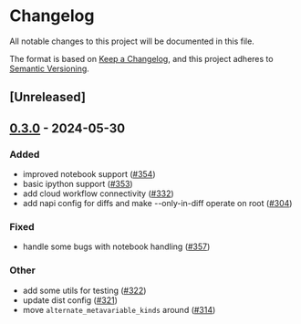 # Changelog
All notable changes to this project will be documented in this file.

The format is based on [Keep a Changelog](https://keepachangelog.com/en/1.0.0/),
and this project adheres to [Semantic Versioning](https://semver.org/spec/v2.0.0.html).

## [Unreleased]

## [0.3.0](https://github.com/arendjr/gritql/compare/grit-util-v0.2.0...grit-util-v0.3.0) - 2024-05-30

### Added
- improved notebook support ([#354](https://github.com/arendjr/gritql/pull/354))
- basic ipython support ([#353](https://github.com/arendjr/gritql/pull/353))
- add cloud workflow connectivity ([#332](https://github.com/arendjr/gritql/pull/332))
- add napi config for diffs and make --only-in-diff operate on root ([#304](https://github.com/arendjr/gritql/pull/304))

### Fixed
- handle some bugs with notebook handling ([#357](https://github.com/arendjr/gritql/pull/357))

### Other
- add some utils for testing ([#322](https://github.com/arendjr/gritql/pull/322))
- update dist config ([#321](https://github.com/arendjr/gritql/pull/321))
- move `alternate_metavariable_kinds` around ([#314](https://github.com/arendjr/gritql/pull/314))
